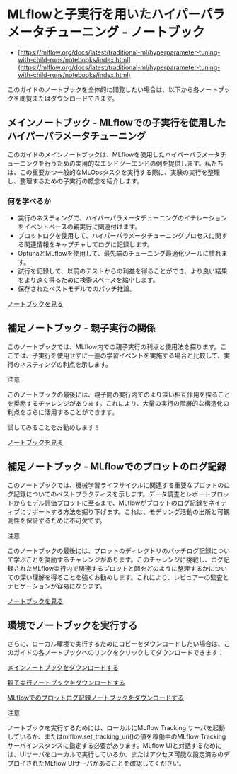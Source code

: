 <!--
# Hyperparameter tuning with MLflow and child runs - Notebooks

* [https://mlflow.org/docs/latest/traditional-ml/hyperparameter-tuning-with-child-runs/notebooks/index.html](https://mlflow.org/docs/latest/traditional-ml/hyperparameter-tuning-with-child-runs/notebooks/index.html)

If you would like to view the notebooks in this guide in their entirety, each notebook can be either viewed or downloaded below.
-->
# MLflowと子実行を用いたハイパーパラメータチューニング - ノートブック

* [https://mlflow.org/docs/latest/traditional-ml/hyperparameter-tuning-with-child-runs/notebooks/index.html](https://mlflow.org/docs/latest/traditional-ml/hyperparameter-tuning-with-child-runs/notebooks/index.html)

このガイドのノートブックを全体的に閲覧したい場合は、以下から各ノートブックを閲覧またはダウンロードできます。


<!--
## Main Notebook - Hyperparameter tuning using Child Runs in MLflow

The main notebook of this guide provides a working end-to-end example of performing hyperparameter tuning with MLflow. We introduce the concept of child runs as a way to organize and declutter an Experiment’s runs when performing this essential and highly common MLOps task.

### What you will learn

* Run Nesting to associate iterations of hyperparameter tuning with an event-based parent run.
* Plot Logging to capture and log relevant information about the hyperparameter tuning process.
* Using Optuna with MLflow to familiarize yourself with a powerful state-of-the-art tuning optimization tool.
* Recording trials to ensure that iterative tuning events can benefit from prior tests, reducing the search space to get better results, faster.
* Batch inference with our best saved model.

[View the Notebook](https://mlflow.org/docs/latest/traditional-ml/hyperparameter-tuning-with-child-runs/notebooks/hyperparameter-tuning-with-child-runs.html)
-->
## メインノートブック - MLflowでの子実行を使用したハイパーパラメータチューニング

このガイドのメインノートブックは、MLflowを使用したハイパーパラメータチューニングを行うための実用的なエンドツーエンドの例を提供します。私たちは、この重要かつ一般的なMLOpsタスクを実行する際に、実験の実行を整理し、整理するための子実行の概念を紹介します。

### 何を学べるか

* 実行のネスティングで、ハイパーパラメータチューニングのイテレーションをイベントベースの親実行に関連付けます。
* プロットログを使用して、ハイパーパラメータチューニングプロセスに関する関連情報をキャプチャしてログに記録します。
* OptunaとMLflowを使用して、最先端のチューニング最適化ツールに慣れます。
* 試行を記録して、以前のテストからの利益を得ることができ、より良い結果をより速く得るために検索スペースを縮小します。
* 保存されたベストモデルでのバッチ推論。

[ノートブックを見る](https://mlflow.org/docs/latest/traditional-ml/hyperparameter-tuning-with-child-runs/notebooks/hyperparameter-tuning-with-child-runs.html)


<!--
## Supplementary Notebook - Parent Child Run Relationships

This notebook explores the benefits and usage of parent and child runs within MLflow. In it, we explore a comparison of conducting a series of training events with and without using child runs, demonstrating the benefits of nesting runs.

Note

There is a challenge at the end of this notebook that encourages you to explore deeper interactions between parents and children within runs to further leverage the benefits of hierarchical structuring of large volumes of runs.

We encourage you to try it out!

[View the Notebook](https://mlflow.org/docs/latest/traditional-ml/hyperparameter-tuning-with-child-runs/notebooks/parent-child-runs.html)
-->

## 補足ノートブック - 親子実行の関係

このノートブックでは、MLflow内での親子実行の利点と使用法を探ります。ここでは、子実行を使用せずに一連の学習イベントを実施する場合と比較して、実行のネスティングの利点を示します。

注意

このノートブックの最後には、親子間の実行内でのより深い相互作用を探ることを奨励するチャレンジがあります。これにより、大量の実行の階層的な構造化の利点をさらに活用することができます。

試してみることをお勧めします！

[ノートブックを見る](https://mlflow.org/docs/latest/traditional-ml/hyperparameter-tuning-with-child-runs/notebooks/parent-child-runs.html)


<!--
## Supplementary Notebook - Logging Plots in MLflow

This notebook shows best practices around logging important plots associated with the machine learning lifecycle. From data investigation and reporting plots to model evaluation plots, we delve into the native support that MLflow has for logging the plots that are critical for ensuring provenance and observability of your modeling activities.

Note

There is a challenge at the end of this notebook that encourages you to learn about batch logging of directories of plots. We highly encourage you to try out the challenge and gain a deeper understanding of how co-related plots and figures can be organized within your logged MLflow runs to ensure that auditing and navigation is easier for reviewers.

[View the Notebook](https://mlflow.org/docs/latest/traditional-ml/hyperparameter-tuning-with-child-runs/notebooks/logging-plots-in-mlflow.html)
-->

## 補足ノートブック - MLflowでのプロットのログ記録

このノートブックでは、機械学習ライフサイクルに関連する重要なプロットのログ記録についてのベストプラクティスを示します。データ調査とレポートプロットからモデル評価プロットに至るまで、MLflowがプロットのログ記録をネイティブにサポートする方法を掘り下げます。これは、モデリング活動の出所と可観測性を保証するために不可欠です。

注意

このノートブックの最後には、プロットのディレクトリのバッチログ記録について学ぶことを奨励するチャレンジがあります。このチャレンジに挑戦し、ログ記録されたMLflow実行内で関連するプロットと図をどのように整理するかについての深い理解を得ることを強くお勧めします。これにより、レビュアーの監査とナビゲーションが容易になります。

[ノートブックを見る](https://mlflow.org/docs/latest/traditional-ml/hyperparameter-tuning-with-child-runs/notebooks/logging-plots-in-mlflow.html)


<!--
## Run the Notebooks in your Environment

Additionally, if you would like to download a copy locally to run in your own environment, you can download by clicking the respective links to each notebook in this guide:

[Download the main notebook](https://raw.githubusercontent.com/mlflow/mlflow/master/docs/source/traditional-ml/hyperparameter-tuning-with-child-runs/notebooks/hyperparameter-tuning-with-child-runs.ipynb)

[Download the Parent-Child Runs notebook](https://raw.githubusercontent.com/mlflow/mlflow/master/docs/source/traditional-ml/hyperparameter-tuning-with-child-runs/notebooks/parent-child-runs.ipynb)

[Download the Plot Logging in MLflow notebook](https://raw.githubusercontent.com/mlflow/mlflow/master/docs/source/traditional-ml/hyperparameter-tuning-with-child-runs/notebooks/logging-plots-in-mlflow.ipynb)


Note

In order to run the notebooks, please ensure that you either have a local MLflow Tracking Server started or modify the mlflow.set_tracking_uri() values to point to a running instance of the MLflow Tracking Server. In order to interact with the MLflow UI, ensure that you are either running the UI server locally or have a configured deployed MLflow UI server that you are able to access.
-->


## 環境でノートブックを実行する

さらに、ローカル環境で実行するためにコピーをダウンロードしたい場合は、このガイドの各ノートブックへのリンクをクリックしてダウンロードできます：

[メインノートブックをダウンロードする](https://raw.githubusercontent.com/mlflow/mlflow/master/docs/source/traditional-ml/hyperparameter-tuning-with-child-runs/notebooks/hyperparameter-tuning-with-child-runs.ipynb)

[親子実行ノートブックをダウンロードする](https://raw.githubusercontent.com/mlflow/mlflow/master/docs/source/traditional-ml/hyperparameter-tuning-with-child-runs/notebooks/parent-child-runs.ipynb)

[MLflowでのプロットログ記録ノートブックをダウンロードする](https://raw.githubusercontent.com/mlflow/mlflow/master/docs/source/traditional-ml/hyperparameter-tuning-with-child-runs/notebooks/logging-plots-in-mlflow.ipynb)


注意

ノートブックを実行するためには、ローカルにMLflow Tracking サーバを起動しているか、またはmlflow.set_tracking_uri()の値を稼働中のMLflow Tracking サーバインスタンスに指定する必要があります。MLflow UIと対話するためには、UIサーバをローカルで実行しているか、またはアクセス可能な設定済みのデプロイされたMLflow UIサーバがあることを確認してください。

